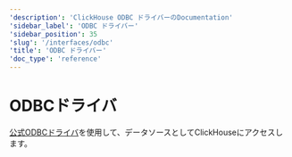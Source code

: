 ```yaml
---
'description': 'ClickHouse ODBC ドライバーのDocumentation'
'sidebar_label': 'ODBC ドライバー'
'sidebar_position': 35
'slug': '/interfaces/odbc'
'title': 'ODBC ドライバー'
'doc_type': 'reference'
---
```



# ODBCドライバ

[公式ODBCドライバ](https://github.com/ClickHouse/clickhouse-odbc)を使用して、データソースとしてClickHouseにアクセスします。

